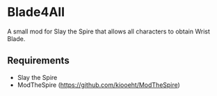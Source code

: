 # Blade4All

A small mod for Slay the Spire that allows all characters to obtain Wrist Blade.

## Requirements

* Slay the Spire
* ModTheSpire (https://github.com/kiooeht/ModTheSpire)
